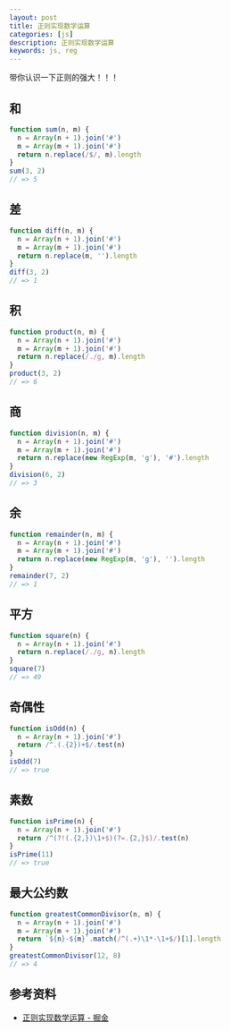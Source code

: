 ```yaml
---
layout: post
title: 正则实现数学运算
categories: [js]
description: 正则实现数学运算
keywords: js, reg
---
```


带你认识一下正则的强大！！！

## 和

```js
function sum(n, m) {
  n = Array(n + 1).join('#')
  m = Array(m + 1).join('#')
  return n.replace(/$/, m).length
}
sum(3, 2)
// => 5
```

## 差

```js
function diff(n, m) {
  n = Array(n + 1).join('#')
  m = Array(m + 1).join('#')
  return n.replace(m, '').length
}
diff(3, 2)
// => 1
```

## 积

```js
function product(n, m) {
  n = Array(n + 1).join('#')
  m = Array(m + 1).join('#')
  return n.replace(/./g, m).length
}
product(3, 2)
// => 6
```

## 商

```js
function division(n, m) {
  n = Array(n + 1).join('#')
  m = Array(m + 1).join('#')
  return n.replace(new RegExp(m, 'g'), '#').length
}
division(6, 2)
// => 3
```

## 余

```js
function remainder(n, m) {
  n = Array(n + 1).join('#')
  m = Array(m + 1).join('#')
  return n.replace(new RegExp(m, 'g'), '').length
}
remainder(7, 2)
// => 1
```

## 平方

```js
function square(n) {
  n = Array(n + 1).join('#')
  return n.replace(/./g, n).length
}
square(7)
// => 49
```

## 奇偶性

```js
function isOdd(n) {
  n = Array(n + 1).join('#')
  return /^.(.{2})+$/.test(n)
}
isOdd(7)
// => true
```

## 素数

```js
function isPrime(n) {
  n = Array(n + 1).join('#')
  return /^(?!(.{2,})\1+$)(?=.{2,}$)/.test(n)
}
isPrime(11)
// => true
```

## 最大公约数

```js
function greatestCommonDivisor(n, m) {
  n = Array(n + 1).join('#')
  m = Array(m + 1).join('#')
  return `${n}-${m}`.match(/^(.+)\1*-\1+$/)[1].length
}
greatestCommonDivisor(12, 8)
// => 4
```

## 参考资料

- [正则实现数学运算 - 掘金](https://juejin.im/post/5c348695e51d4551ec60850e)
